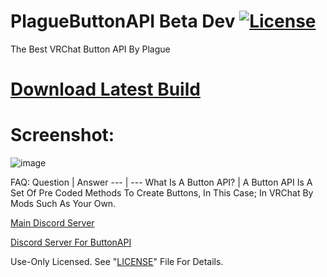 # PlagueButtonAPI Beta Dev [![License](https://img.shields.io/badge/License-Use%20Only-magenta.svg)](https://github.com/PlagueVRC/PlagueButtonAPI/blob/master/LICENSE)
The Best VRChat Button API By Plague

# [Download Latest Build](https://github.com/PlagueVRC/PlagueButtonAPI/actions?query=event%3Apush+is%3Asuccess)

# Screenshot:
![image](https://user-images.githubusercontent.com/36628963/137660571-4aee2252-639e-4d24-b32f-b98b0ec0973f.png)

FAQ:
Question | Answer
--- | ---
What Is A Button API? | A Button API Is A Set Of Pre Coded Methods To Create Buttons, In This Case; In VRChat By Mods Such As Your Own.

[Main Discord Server](https://VRCAntiCrash.com/Discord)

[Discord Server For ButtonAPI](https://VRCAntiCrash.com/ButtonAPI)

Use-Only Licensed. See "[LICENSE](https://github.com/PlagueVRC/PlagueButtonAPI/blob/master/LICENSE)" File For Details.

